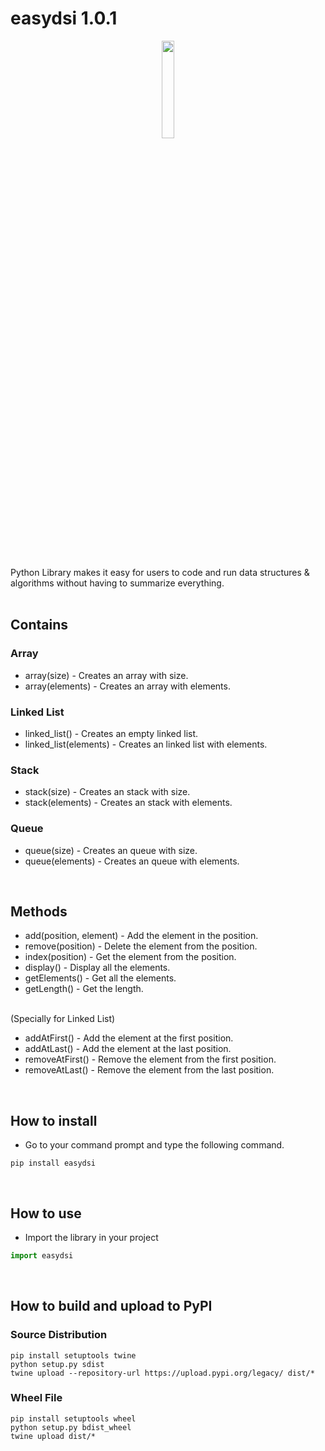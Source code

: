 # easydsi 1.0.1

<p align="center">
  <img src="https://aloask.com/assets/images/icon_easydsi.png" style='width: 20%;'/>
</p>
<br /><br />

Python Library makes it easy for users to code and run data structures & algorithms without having to summarize everything.
<br /><br />

## Contains
### Array
- array(size) - Creates an array with size. <br />
- array(elements) - Creates an array with elements. <br />

### Linked List
- linked_list() - Creates an empty linked list. <br />
- linked_list(elements) - Creates an linked list with elements. <br />

### Stack
- stack(size) - Creates an stack with size. <br />
- stack(elements) - Creates an stack with elements. <br />

### Queue
- queue(size) - Creates an queue with size. <br />
- queue(elements) - Creates an queue with elements. <br />
<br />


## Methods
- add(position, element) - Add the element in the position. <br />
- remove(position) - Delete the element from the position. <br />
- index(position) - Get the element from the position. <br />
- display() - Display all the elements. <br />
- getElements() - Get all the elements. <br />
- getLength() - Get the length. <br />
<br />
(Specially for Linked List) <br />

- addAtFirst() - Add the element at the first position. <br />
- addAtLast() - Add the element at the last position. <br />
- removeAtFirst() - Remove the element from the first position. <br />
- removeAtLast() - Remove the element from the last position. <br />
<br />

## How to install
- Go to your command prompt and type the following command.
```
pip install easydsi
```
<br />

## How to use
- Import the library in your project
```python
import easydsi
```
<br />

## How to build and upload to PyPI
### Source Distribution
```
pip install setuptools twine
python setup.py sdist
twine upload --repository-url https://upload.pypi.org/legacy/ dist/*
```
### Wheel File
```
pip install setuptools wheel
python setup.py bdist_wheel
twine upload dist/*
```